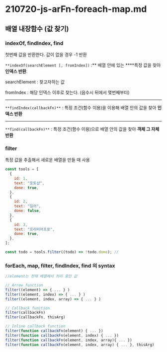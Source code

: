 # 210720-js-arFn-foreach-map.md

## 배열 내장함수 (값 찾기)

### indexOf, findIndex, find

첫번째 값을 반환한다. 값이 없을 경우 -1 반환

`**indexOf(searchElement [, fromIndex])` :** 배열 안에 있는 \*\***특정 값을 찾아 **인덱스 반환**.

searchElement : 찾고자하는 값

fromIndex : 해당 인덱스 이후로 찾는다. (음수시 뒤에서 몇번째부터)

---

`**findIndex(callbackFn)**` : 특정 조건(함수 이용)을 이용해 배열 안의 값을 찾아 **인덱스 반환**

---

`**find(callbackFn)**` : 특정 조건(함수 이용)으로 배열 안의 값을 찾아 **객체 그 자체 반환**

### filter

특정 값을 추출해서 새로운 배열을 만들 때 사용

```jsx
const tools = [
  {
    id: 1,
    text: "포토샵",
    done: true,
  },
  {
    id: 2,
    text: "일러",
    done: false,
  },
  {
    id: 3,
    text: "프리미어프로",
    done: true,
  },
];

const todo = tools.filter((todo) => !todo.done); //
```

### forEach, map, filter, findIndex, find 의 syntax

```jsx
//element는 현재 배열에서 처리 중인 값

// Arrow function
filter((element) => { ... } )
filter((element, index) => { ... } )
filter((element, index, array) => { ... } )

// Callback function
filter(callbackFn)
filter(callbackFn, thisArg)

// Inline callback function
filter(function callbackFn(element) { ... })
filter(function callbackFn(element, index) { ... })
filter(function callbackFn(element, index, array){ ... })
filter(function callbackFn(element, index, array) { ... }, thisArg)
```
